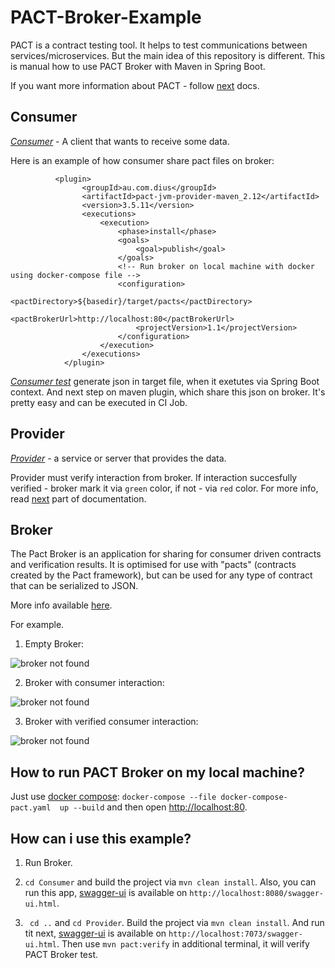 # PACT-Broker-Example
PACT is a contract testing tool. 
It helps to test communications between services/microservices.
But the main idea of this repository is different. 
This is manual how to use PACT Broker with Maven in Spring Boot.


If you want more information about PACT - follow [next](https://docs.pact.io/ "PACT") docs.

## Consumer
[*Consumer*](https://github.com/SlandShow/PACT-Broker-Example/tree/master/Consumer "Consumer") - A client that wants to receive some data.

Here is an example of how consumer share pact files on broker:
```
          <plugin>
                <groupId>au.com.dius</groupId>
                <artifactId>pact-jvm-provider-maven_2.12</artifactId>
                <version>3.5.11</version>
                <executions>
                    <execution>
                        <phase>install</phase>
                        <goals>
                            <goal>publish</goal>
                        </goals>
                        <!-- Run broker on local machine with docker using docker-compose file -->
                        <configuration>
                            <pactDirectory>${basedir}/target/pacts</pactDirectory>
                            <pactBrokerUrl>http://localhost:80</pactBrokerUrl>
                            <projectVersion>1.1</projectVersion>
                        </configuration>
                    </execution>
                </executions>
            </plugin>
```

[*Consumer test*](https://github.com/SlandShow/PACT-Broker-Example/blob/master/Consumer/src/test/java/comslandshow/demo/DemoApplicationTests.java "consumer test") generate json in target file, when it exetutes via Spring Boot context. And next step on maven plugin, which share this json on broker. It's pretty easy and can be executed in CI Job.

## Provider
[*Provider*](https://github.com/SlandShow/PACT-Broker-Example/tree/master/Provider "Provider") - a service or server that provides the data.

Provider must verify interaction from broker. If interaction succesfully verified - broker mark it via `green` color, if not - via `red` color.
For more info, read [next](https://github.com/SlandShow/PACT-Broker-Example/new/master?readme=1#broker) part of documentation.

## Broker
The Pact Broker is an application for sharing for consumer driven contracts and verification results. It is optimised for use with "pacts" (contracts created by the Pact framework), but can be used for any type of contract that can be serialized to JSON.

More info available [here](https://github.com/pact-foundation/pact_broker "Broker").

For example.

1. Empty Broker:

![broker not found](https://i.ibb.co/cJGSCSk/2019-06-01-00-55-45.png)

2. Broker with consumer interaction:

![broker not found](https://i.ibb.co/n8C8Pmg/2019-06-01-00-55-56.png)

3. Broker with verified consumer interaction:

![broker not found](https://i.ibb.co/rsRdRMp/2019-06-01-01-05-55.png)

## How to run PACT Broker on my local machine?
Just use [docker compose](https://docs.docker.com/compose/overview/ "docker compose"):
`docker-compose --file docker-compose-pact.yaml  up --build` and then open [http://localhost:80](http://localhost:80).

## How can i use this example?

1. Run Broker.

2. `cd Consumer` and build the project via `mvn clean install`. Also, you can run this app, [swagger-ui](https://swagger.io/tools/swagger-ui/ "Swagger UI") is available on `http://localhost:8080/swagger-ui.html`.

3. ` cd ..` and `cd Provider`. Build the project via `mvn clean install`. And run tit next, [swagger-ui](https://swagger.io/tools/swagger-ui/ "Swagger UI") is available on `http://localhost:7073/swagger-ui.html`.
Then use `mvn pact:verify` in additional terminal, it will verify PACT Broker test.
